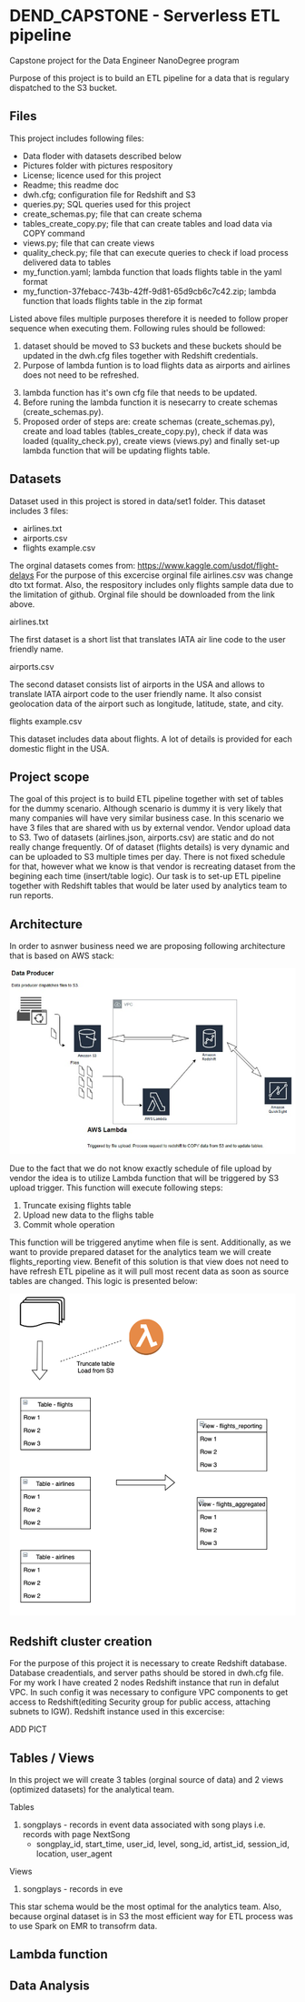 # DEND_CAPSTONE - Serverless ETL pipeline
Capstone project for the Data Engineer NanoDegree program

Purpose of this project is to build an ETL pipeline for a data that is regulary dispatched to the S3 bucket. 


## Files
This project includes following files:
- Data floder with datasets described below
- Pictures folder with pictures respository
- License; licence used for this project
- Readme; this readme doc
- dwh.cfg; configuration file for Redshift and S3
- queries.py; SQL queries used for this project
- create_schemas.py; file that can create schema
- tables_create_copy.py; file that can create tables and load data via COPY command
- views.py; file that can create views
- quality_check.py; file that can execute queries to check if load process delivered data to tables
- my_function.yaml; lambda function that loads flights table in the yaml format
- my_function-37febacc-743b-42ff-9d81-65d9cb6c7c42.zip; lambda function that loads flights table in the zip format

Listed above files multiple purposes therefore it is needed to follow proper sequence when executing them. Following rules should be followed: 
1) dataset should be moved to S3 buckets and these buckets should be updated in the dwh.cfg files together with Redshift credentials.
2) Purpose of lambda funtion is to load flights data as airports and airlines does not need to be refreshed.
3. lambda function has it's own cfg file that needs to be updated.
3. Before runing the lambda function it is nesecarry to create schemas (create_schemas.py).
4. Proposed order of steps are: create schemas (create_schemas.py), create and load tables (tables_create_copy.py), check if data was loaded (quality_check.py), create views (views.py) and finally set-up lambda function that will be updating flights table.


## Datasets
Dataset used in this project is stored in data/set1 folder. This dataset includes 3 files:

- airlines.txt
- airports.csv
- flights example.csv

The orginal datasets comes from: https://www.kaggle.com/usdot/flight-delays
For the purpose of this excercise orginal file airlines.csv was change dto txt format. Also, the respository includes only flights sample data due to the limitation of github. Orginal file should be downloaded from the link above.


airlines.txt

The first dataset is a short list that translates IATA air line code to the user friendly name.

airports.csv

The second dataset consists list of airports in the USA and allows to translate IATA airport code to the user friendly name. It also consist geolocation data of the airport such as longitude, latitude, state, and city.

flights example.csv

This dataset includes data about flights. A lot of details is provided for each domestic flight in the USA.


## Project scope
The goal of this project is to build ETL pipeline together with set of tables for the dummy scenario. Although scenario is dummy it is very likely that many companies will have very similar business case. In this scenario we have 3 files that are shared with us by external vendor. Vendor upload data to S3. Two of datasets (airlines.json, airports.csv) are static and do not really change frequently. Of of dataset (flights details) is very dynamic and can be uploaded to S3 multiple times per day. There is not fixed schedule for that, however what we know is that vendor is recreating dataset from the begining each time (insert/table logic). Our task is to set-up ETL pipeline together with Redshift  tables that would be later used by analytics team to run reports. 


## Architecture
In order to asnwer business need we are proposing following architecture that is based on AWS stack:

![alt text](https://github.com/matpl2/DEND_CAPSTONE/blob/main/pictures/pict.jpg)

Due to the fact that we do not know exactly schedule of file upload by vendor the idea is to utilize Lambda function that will be triggered by S3 upload trigger. This function will execute following steps:
1. Truncate exising flights table
2. Upload new data to the flighs table
3. Commit whole operation

This function will be triggered anytime when file is sent. Additionally, as we want to provide prepared dataset for the analytics team we will create flights_reporting view. Benefit of this solution is that view does not need to have refresh ETL pipeline as it will pull most recent data as soon as source tables are changed. This logic is presented below:

![alt text](https://github.com/matpl2/DEND_CAPSTONE/blob/main/pictures/inline.jpg)

## Redshift cluster creation
For the purpose of this project it is necessary to create Redshift database. Database creadentials, and server paths should be stored in dwh.cfg file. For my work I have created 2 nodes Redshift instance that run in defalut VPC. In such config it was necessary to configure VPC components to get access to Redshift(editing Security group for public access, attaching subnets to IGW).
Redshift instance used in this excercise:

ADD PICT


## Tables / Views
In this project we will create 3 tables (orginal source of data) and 2 views (optimized datasets) for the analytical team.

Tables
1. songplays - records in event data associated with song plays i.e. records with page NextSong
   * songplay_id, start_time, user_id, level, song_id, artist_id, session_id, location, user_agent

Views
1. songplays - records in eve

    

This star schema would be the most optimal for the analytics team. Also, because orginal dataset is in S3 the most efficient way for ETL process was to use Spark on EMR to transofrm data.



## Lambda function


## Data Analysis
